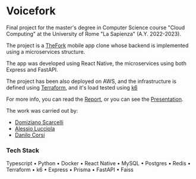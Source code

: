 # Voicefork

Final project for the master's degree in Computer Science course "Cloud Computing" at the University of Rome "La Sapienza" (A.Y. 2022-2023).

The project is a [TheFork](https://www.thefork.it/) mobile app clone whose backend is implemented using a microservices structure.

The app was developed using React Native, the microservices using both Express and FastAPI.

The project has been also deployed on AWS, and the infrastructure is defined using [Terraform](https://github.com/hashicorp/terraform), and it's load tested using [k6](https://k6.io/)

For more info, you can read the [Report](https://github.com/DomizianoScarcelli/voicefork/blob/main/report.pdf), or you can see the [Presentation](https://github.com/DomizianoScarcelli/voicefork/blob/main/slides.pdf).

The work was carried out by:

- [Domiziano Scarcelli](https://github.com/DomizianoScarcelli)
- [Alessio Lucciola](https://github.com/AlessioLucciola)
- [Danilo Corsi](https://github.com/CorsiDanilo)

### Tech Stack

Typescript • Python • Docker • React Native • MySQL • Postgres • Redis • Terraform • k6 • Express • Prisma • FastAPI • Faiss

